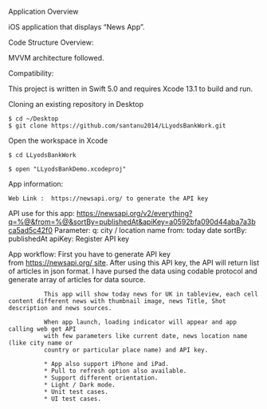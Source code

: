 Application Overview

iOS application that displays “News App”.

Code Structure Overview:

 MVVM architecture followed.


Compatibility:

This project is written in Swift 5.0 and requires Xcode 13.1 to build and run.

Cloning an existing repository in  Desktop

    $ cd ~/Desktop
    $ git clone https://github.com/santanu2014/LLyodsBankWork.git

Open the workspace in Xcode

    $ cd LLyodsBankWork

    $ open "LLyodsBankDemo.xcodeproj"

App information:

    Web Link :  https://newsapi.org/ to generate the API key
    
API use for this app: 
    https://newsapi.org/v2/everything?q=%@&from=%@&sortBy=publishedAt&apiKey=a0592bfa090d44aba7a3bca5ad5c42f0
    Parameter: q: city / location name
               from: today date
               sortBy: publishedAt
               apiKey: Register API key
            
App workflow: First you have to generate API key from https://newsapi.org/ site. After using this API key, the API will return list of articles in json             format. I have pursed the data using codable protocol and generate array of articles for data source.
              
              This app will show today news for UK in tableview, each cell content different news with thumbnail image, news Title, Shot description and news sources.
              
              When app launch, loading indicator will appear and app calling web get API
              with few parameters like current date, news location name (like city name or
              country or particular place name) and API key. 
          
              * App also support iPhone and iPad.
              * Pull to refresh option also available.
              * Support different orientation.
              * Light / Dark mode.
              * Unit test cases.
              * UI test cases.



